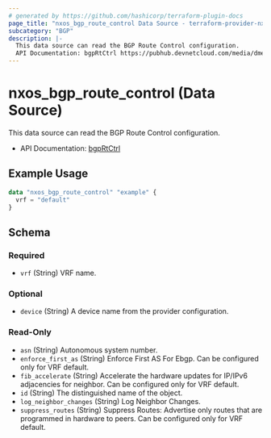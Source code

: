 ```yaml
---
# generated by https://github.com/hashicorp/terraform-plugin-docs
page_title: "nxos_bgp_route_control Data Source - terraform-provider-nxos"
subcategory: "BGP"
description: |-
  This data source can read the BGP Route Control configuration.
  API Documentation: bgpRtCtrl https://pubhub.devnetcloud.com/media/dme-docs-10-2-2/docs/Routing%20and%20Forwarding/bgp:RtCtrl/
---
```


# nxos_bgp_route_control (Data Source)

This data source can read the BGP Route Control configuration.

- API Documentation: [bgpRtCtrl](https://pubhub.devnetcloud.com/media/dme-docs-10-2-2/docs/Routing%20and%20Forwarding/bgp:RtCtrl/)

## Example Usage

```terraform
data "nxos_bgp_route_control" "example" {
  vrf = "default"
}
```

<!-- schema generated by tfplugindocs -->
## Schema

### Required

- `vrf` (String) VRF name.

### Optional

- `device` (String) A device name from the provider configuration.

### Read-Only

- `asn` (String) Autonomous system number.
- `enforce_first_as` (String) Enforce First AS For Ebgp. Can be configured only for VRF default.
- `fib_accelerate` (String) Accelerate the hardware updates for IP/IPv6 adjacencies for neighbor. Can be configured only for VRF default.
- `id` (String) The distinguished name of the object.
- `log_neighbor_changes` (String) Log Neighbor Changes.
- `suppress_routes` (String) Suppress Routes: Advertise only routes that are programmed in hardware to peers. Can be configured only for VRF default.


